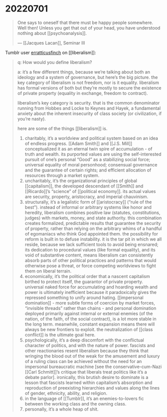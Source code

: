 # 20220701

> One says to oneself that there must be happy people somewhere. Well then! Unless you get that out of your head, you have understood nothing about [[psychoanalysis]].
> 
> &#x2014; [[Jacques Lacan]], Seminar III

Tumblr user [erratticusfinch](https://erratticusfinch.tumblr.com) on [[liberalism]]:

> q: How would you define liberalism?
> 
> a: it’s a few different things, because we’re talking about both an ideology and a system of governance, but here’s the big picture. the key category of liberalism is not freedom, nor is it equality. liberalism has formal versions of both but they’re mostly to secure the existence of private property (equality in exchange, freedom to contract).
> 
> liberalism’s key category is security. that is the common denominator running from Hobbes and Locke to Keynes and Hayek, a fundamental anxiety about the inherent insecurity of class society (or civilization, if you’re nasty).
> 
> here are some of the things [[liberalism]] is.
> 
> 1.  charitably, it’s a worldview and political system based on an idea of endless progress. [[Adam Smith]] and [[J.S. Mill]] conceptualized it as an eternal twin spire of accumulation - of truth and wealth. its purported values are using the self-interested pursuit of one’s personal “Good” as a stabilizing social force; universal equality of moral personhood; consensual governance and the guarantee of certain rights; and efficient allocation of resources through a market system.
> 2.  uncharitably, it’s the organizational principles of global [[capitalism]], the developed descendant of [[Smith]] and [[Ricardo]]’s “science” of [[political economy]]. its actual values are security, property, aristocracy, and imperial chauvinism.
> 3.  structurally, it’s a legalistic form of [[aristocracy]] (“rule of the best”). instead of informal or arbitrary systems like honor and heredity, liberalism combines positive law (statutes, constitutions, judges) with markets, money, and state authority. this combination creates formalized, predictable results that guarantee the security of property, rather than relying on the arbitrary whims of a handful of egomaniacs who think God appointed them. the possibility for reform is built in to defuse instability. it is the tar pit in which we all reside, because we lack sufficient tools to avoid being ensnared; its dedication to procedural values (like formal equality), and its void of substantive content, means liberalism can consistently absorb parts of other political practices and patterns that would otherwise pose a threat, or force competing worldviews to fight them on liberal terrain.
> 4.  economically, it’s the political order that a nascent capitalism birthed to protect itself, the guarantor of private property. universal naked force for accumulating and hoarding wealth and power is ultimately inefficient because it paradoxically gives the repressed something to unify around hating. [[impersonal domination]] - more subtle forms of coercion by market forces, “invisible threads” rather than chains - and personal domination deployed primarily against internal or external enemies (of the nation, of the faith, of the social contract), is a lot more stable in the long term. meanwhile, constant expansion means there will always be new frontiers to exploit. the neutralization of [[class conflict]] is the ultimate goal here.
> 5.  psychologically, it’s a deep discomfort with the conflictual character of politics, and with the nature of power. fascists and other reactionaries resent liberalism because they think that wringing the blood out of the weak for the amusement and luxury of a ruling class can be achieved without the need for an impersonal bureaucratic machine [see the conservative-cum-Nazi [[Carl Schmitt]]’s critique that liberals treat politics like it’s a debate parlor]. ironically, this brutish desire to dominate is a lesson that fascists learned within capitalism’s absorption and reproduction of preexisting hierarchies and values along the lines of gender, ethnicity, ability, and religion.
> 6.  in the language of [[Tumblr]], it’s an enemies-to-lovers fic between the working class and the owning class.
> 7.  personally, it’s a whole heap of shit.

